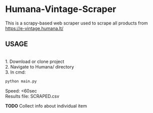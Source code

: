 # Humana-Vintage-Scraper

This is a scrapy-based web scraper used to scrape all products from https://e-vintage.humana.lt/

<h2>USAGE</h2><br>
1. Download or clone project<br>
2. Navigate to Humana/ directory<br> 
3. In cmd: <br>

```python
python main.py
```

Speed: <60sec <br>
Results file: SCRAPED.csv <br>



<b>TODO</b> Collect info about individual item
